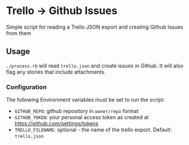 Trello -> Github Issues
=======================

Simple script for reading a Trello JSON export and creating Github Issues from them

Usage
-----

`./process.rb` will read `trello.json` and create issues in Github. It will also flag any stories that include attachments.

### Configuration

The following Environment variables must be set to run the script:

* `GITHUB_REPO`: github repository in `owner/repo` format
* `GITHUB_TOKEN`: your personal access token as created at https://github.com/settings/tokens
* `TRELLO_FILENAME`: optional - the name of the trello export. Default: `trello.json`
